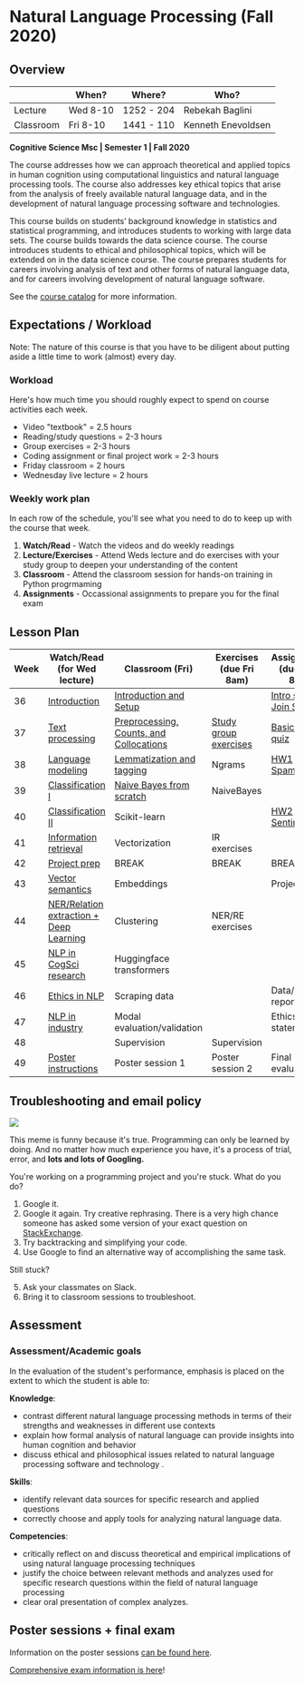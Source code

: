 Natural Language Processing (Fall 2020)
============


Overview 
---------------------

|           | When?         | Where? | Who?                      |
|-----------|---------------|--------|---------------------------|
| Lecture | Wed 8-10 | 1252 - 204  | Rebekah Baglini |
| Classroom | Fri 8-10   | 1441 - 110  | Kenneth Enevoldsen      |



**Cognitive Science Msc | Semester 1 | Fall 2020** 

The course addresses how we can approach theoretical and applied topics in human cognition using computational linguistics and natural language processing tools. The course also addresses key ethical topics that arise from the analysis of freely available natural language data, and in the development of natural language processing software and technologies. 

This course builds on students’ background knowledge in statistics and statistical programming, and introduces students to working with large data sets. The course builds towards the data science course. The course introduces students to ethical and philosophical topics, which will be extended on in the data science course. The course prepares students for careers involving analysis of text and other forms of natural language data, and for careers involving development of natural language software. 

   
See the [course catalog](https://kursuskatalog.au.dk/en/course/101106/Natural-language-processing) for more information. 

Expectations / Workload
---------------------

Note: The nature of this course is that you have to be diligent about putting aside a little time to work (almost) every day. 

### Workload ###
Here's how much time you should roughly expect to spend on course activities each week. 

+ Video "textbook" = 2.5 hours 
+ Reading/study questions = 2-3 hours 
+ Group exercises = 2-3 hours
+ Coding assignment or final project work = 2-3 hours 
+ Friday classroom = 2 hours
+ Wednesday live lecture = 2 hours 


### Weekly work plan ### 

In each row of the schedule, you'll see what you need to do to keep up with the course that week. 

1. **Watch/Read** - Watch the videos and do weekly readings
2. **Lecture/Exercises** - Attend Weds lecture and do exercises with your study group to deepen your understanding of the content 
3. **Classroom** - Attend the classroom session for hands-on training in Python progrmaming  
4. **Assignments** - Occassional assignments to prepare you for the final exam 


Lesson Plan 
---------------------



| Week | Watch/Read (for Wed lecture)      | Classroom (Fri)       | Exercises (due Fri 8am)  | Assignments (due Wed 8am)  |
|------|-----------------------------------|------------------------|----------------------|------------------------|
| 36   | [Introduction](class1.md)         | [Introduction and Setup](classroom_materials/class_01/class_01.md)        |                  |  [Intro survey](https://forms.gle/bpX7XwtbLnQA1niq7), [Join Slack](https://join.slack.com/t/nlpf20/shared_invite/zt-gt1xt61j-9MT8V84bQ1AeJUOF5nnTRg)            |
| 37   | [Text processing](class2.md)      | [Preprocessing, Counts, and Collocations](classroom_materials/class_02/class_02.md) | [Study group exercises](class2.md)   | [Basic Python quiz](python.md) 		|
| 38   | [Language modeling](class3.md)    | [Lemmatization and tagging](classroom_materials/class_03/class_03.md)| Ngrams			   | [HW1 Spamlord](https://classroom.github.com/g/HUL5pc63)|
| 39   | [Classification I](class4.md)     | [Naive Bayes from scratch](classroom_materials/class_04/class_04.md)| NaiveBayes           |                        |
| 40   | [Classification II](class5.md)    | Scikit-learn 			| 				       |[HW2 Sentiment](https://classroom.github.com/g/qUNponW_) |
| 41   | [Information retrieval](class6.md)| Vectorization			| IR exercises  	   |                		|
| 42   | [Project prep](class_break.md)    | BREAK                  | BREAK                | BREAK                  |
| 43   | [Vector semantics](class7.md)     | Embeddings				|                      | Project pitch   		|
| 44   | [NER/Relation extraction + Deep Learning](class8.md) | Clustering         |  NER/RE exercises |
| 45   | [NLP in CogSci research](class9.md)| Huggingface transformers  |          |                        |
| 46   | [Ethics in NLP](class10.md)       | Scraping data		    |           | Data/pipeline report     |
| 47   | [NLP in industry](class11.md)     | Modal evaluation/validation |          | Ethics statement         |
| 48   |         | Supervision   		   | Supervision              |                        |
| 49   | [Poster instructions](posters.md) | Poster session 1        | Poster session 2       |   Final evaluation           |



Troubleshooting and email policy
---------------------

![](googlingstuff.jpg)

This meme is funny because it's true. Programming can only be learned by doing. And no matter how much experience you have, it's a process of trial, error, and **lots and lots of Googling.** 

You're working on a programming project and you're stuck. What do you do? 

1. Google it. 
2. Google it again. Try creative rephrasing. There is a very high chance someone has asked some version of your exact question on [StackExchange](www.stackexchange.org).
3. Try backtracking and simplifying your code. 
4. Use Google to find an alternative way of accomplishing the same task. 

Still stuck? 

5. Ask your classmates on Slack. 
6. Bring it to classroom sessions to troubleshoot. 


Assessment 
--------------

### Assessment/Academic goals 
In the evaluation of the student's performance, emphasis is placed on the extent to which the student is able to:

**Knowledge**: 
- contrast different natural language processing methods in terms of their strengths and weaknesses in different use contexts 
- explain how formal analysis of natural language can provide insights into human cognition and behavior 
- discuss ethical and philosophical issues related to natural language processing software and technology .

**Skills**: 
- identify relevant data sources for specific research and applied questions 
- correctly choose and apply tools for analyzing natural language data.

**Competencies**: 
- critically reflect on and discuss theoretical and empirical implications of using natural language processing techniques 
- justify the choice between relevant methods and analyzes used for specific research questions within the field of natural language processing 
- clear oral presentation of complex analyzes.

Poster sessions + final exam 
--------------

Information on the poster sessions [can be found here](posters.md).

[Comprehensive exam information is here](exam.md)! 



